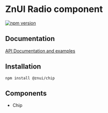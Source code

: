 # ZnUI Radio component
[![npm version](https://buttons.fury.io/js/@znui%2Fchip.svg)](https://buttons.fury.io/js/@znui%2Fchip)

## Documentation
[API Documentation and examples](https://ui.zation.ru/)

## Installation

```
npm install @znui/chip
```

## Components

- Chip